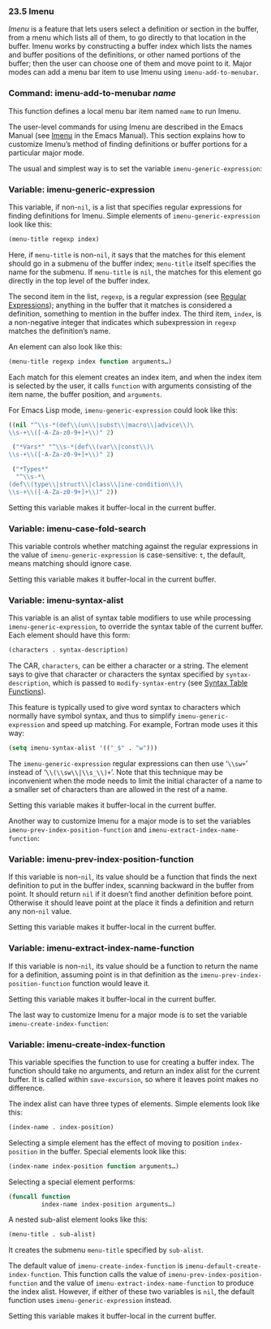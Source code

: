

### 23.5 Imenu

*Imenu* is a feature that lets users select a definition or section in the buffer, from a menu which lists all of them, to go directly to that location in the buffer. Imenu works by constructing a buffer index which lists the names and buffer positions of the definitions, or other named portions of the buffer; then the user can choose one of them and move point to it. Major modes can add a menu bar item to use Imenu using `imenu-add-to-menubar`.

### Command: **imenu-add-to-menubar** *name*

This function defines a local menu bar item named `name` to run Imenu.

The user-level commands for using Imenu are described in the Emacs Manual (see [Imenu](https://www.gnu.org/software/emacs/manual/html_node/emacs/Imenu.html#Imenu) in the Emacs Manual). This section explains how to customize Imenu’s method of finding definitions or buffer portions for a particular major mode.

The usual and simplest way is to set the variable `imenu-generic-expression`:

### Variable: **imenu-generic-expression**

This variable, if non-`nil`, is a list that specifies regular expressions for finding definitions for Imenu. Simple elements of `imenu-generic-expression` look like this:

```lisp
(menu-title regexp index)
```

Here, if `menu-title` is non-`nil`, it says that the matches for this element should go in a submenu of the buffer index; `menu-title` itself specifies the name for the submenu. If `menu-title` is `nil`, the matches for this element go directly in the top level of the buffer index.

The second item in the list, `regexp`, is a regular expression (see [Regular Expressions](Regular-Expressions.html)); anything in the buffer that it matches is considered a definition, something to mention in the buffer index. The third item, `index`, is a non-negative integer that indicates which subexpression in `regexp` matches the definition’s name.

An element can also look like this:

```lisp
(menu-title regexp index function arguments…)
```

Each match for this element creates an index item, and when the index item is selected by the user, it calls `function` with arguments consisting of the item name, the buffer position, and `arguments`.

For Emacs Lisp mode, `imenu-generic-expression` could look like this:

```lisp
((nil "^\\s-*(def\\(un\\|subst\\|macro\\|advice\\)\
\\s-+\\([-A-Za-z0-9+]+\\)" 2)
```

```lisp
 ("*Vars*" "^\\s-*(def\\(var\\|const\\)\
\\s-+\\([-A-Za-z0-9+]+\\)" 2)
```

```lisp
 ("*Types*"
  "^\\s-*\
(def\\(type\\|struct\\|class\\|ine-condition\\)\
\\s-+\\([-A-Za-z0-9+]+\\)" 2))
```

Setting this variable makes it buffer-local in the current buffer.

### Variable: **imenu-case-fold-search**

This variable controls whether matching against the regular expressions in the value of `imenu-generic-expression` is case-sensitive: `t`, the default, means matching should ignore case.

Setting this variable makes it buffer-local in the current buffer.

### Variable: **imenu-syntax-alist**

This variable is an alist of syntax table modifiers to use while processing `imenu-generic-expression`, to override the syntax table of the current buffer. Each element should have this form:

```lisp
(characters . syntax-description)
```

The CAR, `characters`, can be either a character or a string. The element says to give that character or characters the syntax specified by `syntax-description`, which is passed to `modify-syntax-entry` (see [Syntax Table Functions](Syntax-Table-Functions.html)).

This feature is typically used to give word syntax to characters which normally have symbol syntax, and thus to simplify `imenu-generic-expression` and speed up matching. For example, Fortran mode uses it this way:

```lisp
(setq imenu-syntax-alist '(("_$" . "w")))
```

The `imenu-generic-expression` regular expressions can then use ‘`\\sw+`’ instead of ‘`\\(\\sw\\|\\s_\\)+`’. Note that this technique may be inconvenient when the mode needs to limit the initial character of a name to a smaller set of characters than are allowed in the rest of a name.

Setting this variable makes it buffer-local in the current buffer.

Another way to customize Imenu for a major mode is to set the variables `imenu-prev-index-position-function` and `imenu-extract-index-name-function`:

### Variable: **imenu-prev-index-position-function**

If this variable is non-`nil`, its value should be a function that finds the next definition to put in the buffer index, scanning backward in the buffer from point. It should return `nil` if it doesn’t find another definition before point. Otherwise it should leave point at the place it finds a definition and return any non-`nil` value.

Setting this variable makes it buffer-local in the current buffer.

### Variable: **imenu-extract-index-name-function**

If this variable is non-`nil`, its value should be a function to return the name for a definition, assuming point is in that definition as the `imenu-prev-index-position-function` function would leave it.

Setting this variable makes it buffer-local in the current buffer.

The last way to customize Imenu for a major mode is to set the variable `imenu-create-index-function`:

### Variable: **imenu-create-index-function**

This variable specifies the function to use for creating a buffer index. The function should take no arguments, and return an index alist for the current buffer. It is called within `save-excursion`, so where it leaves point makes no difference.

The index alist can have three types of elements. Simple elements look like this:

```lisp
(index-name . index-position)
```

Selecting a simple element has the effect of moving to position `index-position` in the buffer. Special elements look like this:

```lisp
(index-name index-position function arguments…)
```

Selecting a special element performs:

```lisp
(funcall function
         index-name index-position arguments…)
```

A nested sub-alist element looks like this:

```lisp
(menu-title . sub-alist)
```

It creates the submenu `menu-title` specified by `sub-alist`.

The default value of `imenu-create-index-function` is `imenu-default-create-index-function`. This function calls the value of `imenu-prev-index-position-function` and the value of `imenu-extract-index-name-function` to produce the index alist. However, if either of these two variables is `nil`, the default function uses `imenu-generic-expression` instead.

Setting this variable makes it buffer-local in the current buffer.
